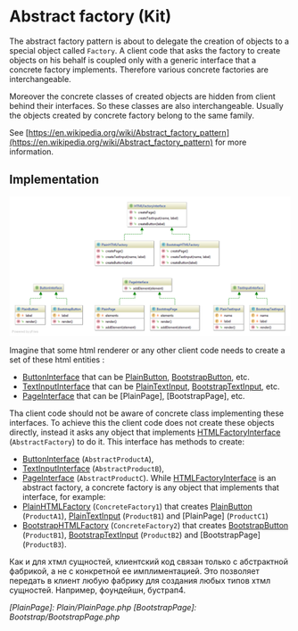 Abstract factory (Kit)
======================

The abstract factory pattern is about to delegate the creation of objects to a special object called `Factory`.
A client code that asks the factory to create objects on his behalf is coupled only with a generic interface that 
a concrete factory implements. Therefore various concrete factories are interchangeable.

Moreover the concrete classes of created objects are hidden from client behind their interfaces. 
So these classes are also interchangeable. 
Usually the objects created by concrete factory belong to the same family.

See [https://en.wikipedia.org/wiki/Abstract_factory_pattern](https://en.wikipedia.org/wiki/Abstract_factory_pattern) for more information.

## Implementation

![Abstract factory UML](doc/AbstractFactory.png)

Imagine that some html renderer or any other client code needs to create a set of these html entities : 
- [ButtonInterface] that can be [PlainButton], [BootstrapButton], etc.
- [TextInputInterface] that can be [PlainTextInput], [BootstrapTextInput], etc.
- [PageInterface] that can be [PlainPage], [BootstrapPage], etc.

Tha client code should not be aware of concrete class implementing these interfaces. 
To achieve this the client code does not create these objects directly, instead it asks any object that implements 
[HTMLFactoryInterface] (`AbstractFactory`) to do it. This interface has methods to create:
- [ButtonInterface] (`AbstractProductA`),
- [TextInputInterface] (`AbstractProductB`),
- [PageInterface] (`AbstractProductC`).
While [HTMLFactoryInterface] is an abstract factory, a concrete factory is any object that implements that interface, for example:
- [PlainHTMLFactory] (`ConcreteFactory1`) that creates [PlainButton] (`ProductA1`), [PlainTextInput] (`ProductB1`) 
and [PlainPage] (`ProductC1`)
- [BootstrapHTMLFactory] (`ConcreteFactory2`) that creates [BootstrapButton] (`ProductB1`), 
[BootstrapTextInput] (`ProductB2`) and [BootstrapPage] (`ProductB3`).

Как и для хтмл сущностей, клиентский код связан только с абстрактной фабрикой, а не с конкретной ее имплиментацией.
Это позволяет передать в клиент любую фабрику для создания любых типов хтмл сущностей. Например, фоундейшн, бустрап4.

[ButtonInterface]: ButtonInterface.php
[PlainButton]: Plain/PlainButton.php
[BootstrapButton]: Bootstrap/BootstrapButton.php

[TextInputInterface]: TextInputInterface.php
[PlainTextInput]: Plain/PlainTextInput.php
[BootstrapTextInput]: Bootstrap/BootstrapTextInput.php

[PageInterface]: PageInterface.php
_[PlainPage]: Plain/PlainPage.php
[BootstrapPage]: Bootstrap/BootstrapPage.php_

[HTMLFactoryInterface]: HTMLFactoryInterface.php
[PlainHTMLFactory]: Plain/PlainHTMLFactory.php
[BootstrapHTMLFactory]: Bootstrap/BootstrapHTMLFactory.php

